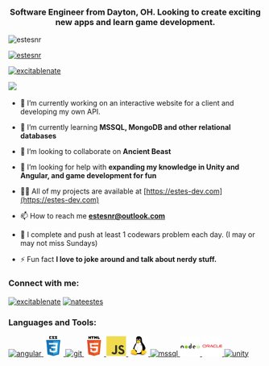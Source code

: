 <h3 align="center">Software Engineer from Dayton, OH. Looking to create exciting new apps and learn game development.</h3>

<p align="left"> <img src="https://komarev.com/ghpvc/?username=estesnr&label=Profile%20views&color=0e75b6&style=flat" alt="estesnr" /> </p>

<p align="left"> <a href="https://github.com/ryo-ma/github-profile-trophy"><img src="https://github-profile-trophy.vercel.app/?username=estesnr" alt="estesnr" /></a> </p>

<p align="left"> <a href="https://twitter.com/excitablenate" target="blank"><img src="https://img.shields.io/twitter/follow/excitablenate?logo=twitter&style=for-the-badge" alt="excitablenate" /></a> </p>

<img src='https://www.codewars.com/users/Mecharossman/badges/large'>

- 🔭 I’m currently working on an interactive website for a client and developing my own API.

- 🌱 I’m currently learning **MSSQL, MongoDB and other relational databases**

- 👯 I’m looking to collaborate on **Ancient Beast**

- 🤝 I’m looking for help with **expanding my knowledge in Unity and Angular, and game development for fun**

- 👨‍💻 All of my projects are available at [https://estes-dev.com](https://estes-dev.com)

- 📫 How to reach me **estesnr@outlook.com**

- 📄 I complete and push at least 1 codewars problem each day. (I may or may not miss Sundays)

- ⚡ Fun fact **I love to joke around and talk about nerdy stuff.**

<h3 align="left">Connect with me:</h3>
<p align="left">
<a href="https://twitter.com/excitablenate" target="blank"><img align="center" src="https://raw.githubusercontent.com/rahuldkjain/github-profile-readme-generator/master/src/images/icons/Social/twitter.svg" alt="excitablenate" height="30" width="40" /></a>
<a href="https://linkedin.com/in/nateestes" target="blank"><img align="center" src="https://raw.githubusercontent.com/rahuldkjain/github-profile-readme-generator/master/src/images/icons/Social/linked-in-alt.svg" alt="nateestes" height="30" width="40" /></a>
</p>

<h3 align="left">Languages and Tools:</h3>
<p align="left"> <a href="https://angular.io" target="_blank" rel="noreferrer"> <img src="https://angular.io/assets/images/logos/angular/angular.svg" alt="angular" width="40" height="40"/> </a> <a href="https://www.w3schools.com/css/" target="_blank" rel="noreferrer"> <img src="https://raw.githubusercontent.com/devicons/devicon/master/icons/css3/css3-original-wordmark.svg" alt="css3" width="40" height="40"/> </a> <a href="https://git-scm.com/" target="_blank" rel="noreferrer"> <img src="https://www.vectorlogo.zone/logos/git-scm/git-scm-icon.svg" alt="git" width="40" height="40"/> </a> <a href="https://www.w3.org/html/" target="_blank" rel="noreferrer"> <img src="https://raw.githubusercontent.com/devicons/devicon/master/icons/html5/html5-original-wordmark.svg" alt="html5" width="40" height="40"/> </a> <a href="https://developer.mozilla.org/en-US/docs/Web/JavaScript" target="_blank" rel="noreferrer"> <img src="https://raw.githubusercontent.com/devicons/devicon/master/icons/javascript/javascript-original.svg" alt="javascript" width="40" height="40"/> </a> <a href="https://www.linux.org/" target="_blank" rel="noreferrer"> <img src="https://raw.githubusercontent.com/devicons/devicon/master/icons/linux/linux-original.svg" alt="linux" width="40" height="40"/> </a> <a href="https://www.microsoft.com/en-us/sql-server" target="_blank" rel="noreferrer"> <img src="https://www.svgrepo.com/show/303229/microsoft-sql-server-logo.svg" alt="mssql" width="40" height="40"/> </a> <a href="https://nodejs.org" target="_blank" rel="noreferrer"> <img src="https://raw.githubusercontent.com/devicons/devicon/master/icons/nodejs/nodejs-original-wordmark.svg" alt="nodejs" width="40" height="40"/> </a> <a href="https://www.oracle.com/" target="_blank" rel="noreferrer"> <img src="https://raw.githubusercontent.com/devicons/devicon/master/icons/oracle/oracle-original.svg" alt="oracle" width="40" height="40"/> </a> <a href="https://unity.com/" target="_blank" rel="noreferrer"> <img src="https://www.vectorlogo.zone/logos/unity3d/unity3d-icon.svg" alt="unity" width="40" height="40"/> </a> </p>
